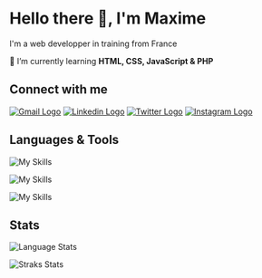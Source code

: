 # Hello there 👋, I'm Maxime
I'm a web developper in training from France</h3>
<!-- <img align="right" alt="Coding" width="400" src="https://upload.wikimedia.org/wikipedia/commons/6/6f/Programming123najra.gif"> -->

🌱 I’m currently learning **HTML, CSS, JavaScript & PHP**


## Connect with me

<a href="mailto:futterermaxime@gmail.com" target="blank"><img src="https://img.shields.io/badge/Gmail-D14836?style=for-the-badge&logo=gmail&logoColor=white" alt="Gmail Logo"/></a>
<a href="https://linkedin.com/in/maxime-futterer-19a7b5263/" target="blank"><img src="https://img.shields.io/badge/LinkedIn-0077B5?style=for-the-badge&logo=linkedin&logoColor=white" alt="Linkedin Logo"/></a>
<a href="https://twitter.com/_donpesos" target="blank"><img src="https://img.shields.io/badge/Twitter-1DA1F2?style=for-the-badge&logo=twitter&logoColor=white" alt="Twitter Logo"/></a>
<a href="https://instagram.com/futrr_" target="blank"><img src="https://img.shields.io/badge/Instagram-E4405F?style=for-the-badge&logo=instagram&logoColor=white" alt="Instagram Logo"/></a>


## Languages & Tools

![My Skills](https://skillicons.dev/icons?i=windows,vscode,github,docker&perline=5)

![My Skills](https://skillicons.dev/icons?i=html,css,js,bootstrap,figma&perline=5)

![My Skills](https://skillicons.dev/icons?i=php,mysql&perline=5)


## Stats

<p><img src="https://github-readme-stats.vercel.app/api/top-langs?username=futrr&show_icons=true&locale=en&layout=donut&theme=transparent" alt="Language Stats" /></p>

<p><img src="https://github-readme-streak-stats.herokuapp.com/?user=futrr&theme=transparent" alt="Straks Stats" /></p>
